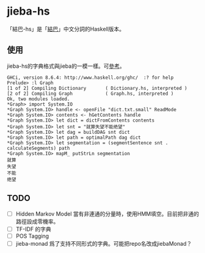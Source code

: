 # jieba-hs

「結巴-hs」是「[結巴](https://github.com/fxsjy/jieba)」中文分詞的Haskell版本。

## 使用
jieba-hs的字典格式與jieba的一模一樣。可[參考](https://github.com/fxsjy/jieba/tree/master/extra_dict)。

```
GHCi, version 8.6.4: http://www.haskell.org/ghc/  :? for help
Prelude> :l Graph
[1 of 2] Compiling Dictionary       ( Dictionary.hs, interpreted )
[2 of 2] Compiling Graph            ( Graph.hs, interpreted )
Ok, two modules loaded.
*Graph> import System.IO
*Graph System.IO> handle <- openFile "dict.txt.small" ReadMode
*Graph System.IO> contents <- hGetContents handle
*Graph System.IO> let dict = dictFromContents contents
*Graph System.IO> let snt = "就算失望不能绝望"
*Graph System.IO> let dag = buildDAG snt dict
*Graph System.IO> let path = optimalPath dag dict
*Graph System.IO> let segmentation = (segmentSentence snt . calculateSegments) path
*Graph System.IO> mapM_ putStrLn segmentation
就算                                         
失望
不能
绝望

```

## TODO
- [ ] Hidden Markov Model 當有非連通的分量時，使用HMM填空。目前把非通的路徑設成零機率。
- [ ] TF-IDF 的字典
- [ ] POS Tagging
- [ ] jieba-monad 爲了支持不同形式的字典。可能把repo名改成jiebaMonad？
